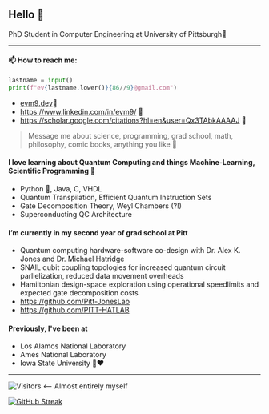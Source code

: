 ## Hello 🦖
PhD Student in Computer Engineering at University of Pittsburgh🧙
___

#### 📫 How to reach me:
```python
lastname = input()
print(f"ev{lastname.lower()}{86//9}@gmail.com")
```

- [evm9.dev](https://evm9.dev/)🦹
- https://www.linkedin.com/in/evm9/ 👋
- https://scholar.google.com/citations?hl=en&user=Qx3TAbkAAAAJ 💬
> Message me about science, programming, grad school, math, philosophy, comic books, anything you like 💬


#### I love learning about Quantum Computing and things Machine-Learning, Scientific Programming 📖
  - Python 🐍, Java, C, VHDL
  -  Quantum Transpilation, Efficient Quantum Instruction Sets
  -  Gate Decomposition Theory, Weyl Chambers (?!)
  -  Superconducting QC Architecture 
 
 #### I’m currently in my second year of grad school at Pitt
  - Quantum computing hardware-software co-design with Dr. Alex K. Jones and Dr. Michael Hatridge
  - SNAIL qubit coupling topologies for increased quantum circuit parllelization, reduced data movement overheads
  - Hamiltonian design-space exploration using operational speedlimits and expected gate decomposition costs
  - https://github.com/Pitt-JonesLab
  - https://github.com/PITT-HATLAB

#### Previously, I've been at
  - Los Alamos National Laboratory
  - Ames National Laboratory
  - Iowa State University 💛❤️
___
![Visitors](https://api.visitorbadge.io/api/visitors?path=https%3A%2F%2Fgithub.com%2Fevmckinney9&label=visitors&countColor=%232ccce4&style=plastic) <-- Almost entirely myself

[![GitHub Streak](https://streak-stats.demolab.com?user=evmckinney9&theme=leafy&exclude_days=Sun%2CSat)](https://git.io/streak-stats)
